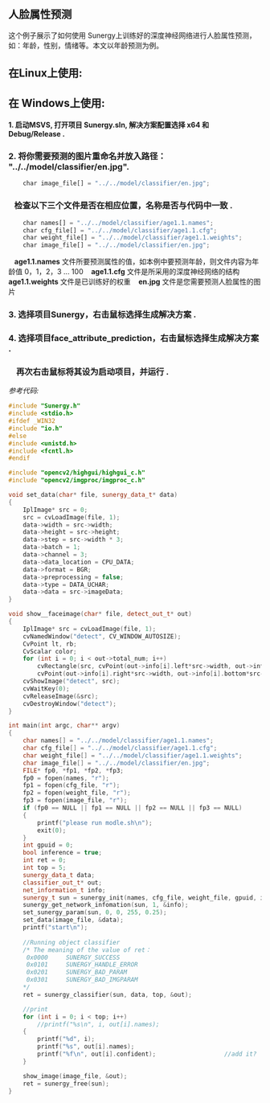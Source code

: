 ## 人脸属性预测

这个例子展示了如何使用 Sunergy上训练好的深度神经网络进行人脸属性预测，如：年龄，性别，情绪等。本文以年龄预测为例。


## 在**Linux**上使用:
## 在 **Windows**上使用:  &nbsp;

#### 1. 启动MSVS, 打开项目 Sunergy.sln, 解决方案配置选择 x64 和 Debug/Release .

### 2. 将你需要预测的图片重命名并放入路径：  "../../model/classifier/en.jpg".
```python
	char image_file[] = "../../model/classifier/en.jpg";
```
###  &nbsp;&nbsp;&nbsp;检查以下三个文件是否在相应位置，名称是否与代码中一致 .

```python
    char names[] = "../../model/classifier/age1.1.names";
	char cfg_file[] = "../../model/classifier/age1.1.cfg";
	char weight_file[] = "../../model/classifier/age1.1.weights";
	char image_file[] = "../../model/classifier/en.jpg";
```
 &nbsp;&nbsp; **age1.1.names** 文件所要预测属性的值，如本例中要预测年龄，则文件内容为年龄值 0，1，2，3 ... 100
 &nbsp;&nbsp; **age1.1.cfg** 文件是所采用的深度神经网络的结构
 &nbsp;&nbsp; **age1.1.weights** 文件是已训练好的权重
 &nbsp;&nbsp; **en.jpg** 文件是您需要预测人脸属性的图片

### 3. 选择项目Sunergy，右击鼠标选择生成解决方案 .
### 4. 选择项目face_attribute_prediction，右击鼠标选择生成解决方案 .
###  &nbsp;&nbsp;&nbsp;  再次右击鼠标将其设为启动项目，并运行 .


*参考代码:*  

```C++
#include "Sunergy.h"
#include <stdio.h>
#ifdef _WIN32
#include "io.h"
#else
#include <unistd.h>
#include <fcntl.h>
#endif

#include "opencv2/highgui/highgui_c.h"
#include "opencv2/imgproc/imgproc_c.h"

void set_data(char* file, sunergy_data_t* data)
{
	IplImage* src = 0;
	src = cvLoadImage(file, 1);
	data->width = src->width;
	data->height = src->height;
	data->step = src->width * 3;
	data->batch = 1;
	data->channel = 3;
	data->data_location = CPU_DATA;
	data->format = BGR;
	data->preprocessing = false;
	data->type = DATA_UCHAR;
	data->data = src->imageData;
}

void show__faceimage(char* file, detect_out_t* out)
{
	IplImage* src = cvLoadImage(file, 1);
	cvNamedWindow("detect", CV_WINDOW_AUTOSIZE);
	CvPoint lt, rb;
	CvScalar color;
	for (int i = 0; i < out->total_num; i++)
		cvRectangle(src, cvPoint(out->info[i].left*src->width, out->info[i].top*src->height),
		cvPoint(out->info[i].right*src->width, out->info[i].bottom*src->height), cvScalar(255, 0, 0, 0), 3, 4, 0);
	cvShowImage("detect", src);
	cvWaitKey(0);
	cvReleaseImage(&src);
	cvDestroyWindow("detect");
}

int main(int argc, char** argv)
{
	char names[] = "../../model/classifier/age1.1.names";
	char cfg_file[] = "../../model/classifier/age1.1.cfg";
	char weight_file[] = "../../model/classifier/age1.1.weights";
	char image_file[] = "../../model/classifier/en.jpg";
	FILE* fp0, *fp1, *fp2, *fp3;
	fp0 = fopen(names, "r");
	fp1 = fopen(cfg_file, "r");
	fp2 = fopen(weight_file, "r");
	fp3 = fopen(image_file, "r");
	if (fp0 == NULL || fp1 == NULL || fp2 == NULL || fp3 == NULL)
	{
		printf("please run modle.sh\n");
		exit(0);
	}
	int gpuid = 0;
	bool inference = true;
	int ret = 0;
	int top = 5;                                
	sunergy_data_t data;
	classifier_out_t* out;
	net_information_t info;
	sunergy_t sun = sunergy_init(names, cfg_file, weight_file, gpuid, inference);
	sunergy_get_network_infomation(sun, 1, &info);
	set_sunergy_param(sun, 0, 0, 255, 0.25);
	set_data(image_file, &data);
	printf("start\n");
	
    //Running object classifier
    /* The meaning of the value of ret：
     0x0000     SUNERGY_SUCCESS
     0x0101     SUNERGY_HANDLE_ERROR	 
     0x0201     SUNERGY_BAD_PARAM		
     0x0301     SUNERGY_BAD_IMGPARAM	 
    */
	ret = sunergy_classifier(sun, data, top, &out);

    //print 
	for (int i = 0; i < top; i++)
		//printf("%s\n", i, out[i].names);					
	{
		printf("%d", i); 
		printf("%s", out[i].names);
		printf("%f\n", out[i].confident);					//add it?
	}

	show_image(image_file, &out);
	ret = sunergy_free(sun);
}
```
